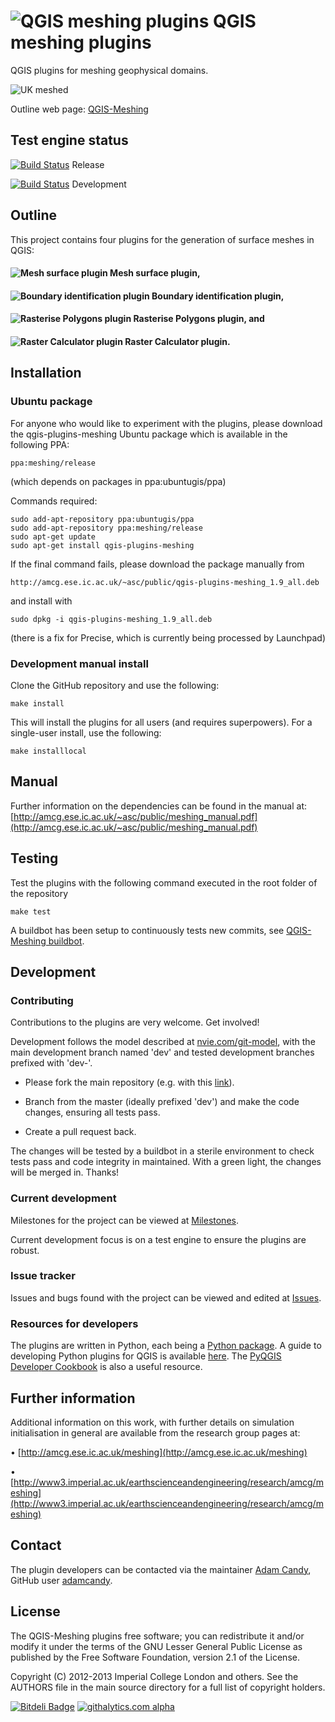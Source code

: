 ![QGIS meshing plugins](./extras/readme_data/meshing_icon_M_withQGIS_100x.png "QGIS meshing plugins") QGIS meshing plugins
=========================================================

QGIS plugins for meshing geophysical domains.

![UK meshed](./extras/readme_data/uk.gif "UK meshed")

Outline web page: [QGIS-Meshing](http://adamcandy.github.io/QGIS-Meshing)

Test engine status
------------------

[![Build Status](https://travis-ci.org/adamcandy/QGIS-Meshing.png?branch=master)](https://travis-ci.org/adamcandy/QGIS-Meshing) Release

[![Build Status](https://travis-ci.org/adamcandy/QGIS-Meshing.png?branch=dev)](https://travis-ci.org/adamcandy/QGIS-Meshing) Development

<!-- Development reporting on compound lines and boundary IDs on hold
[![Build Status](https://travis-ci.org/adamcandy/QGIS-Meshing.png?branch=dev-compound)](https://travis-ci.org/adamcandy/QGIS-Meshing) Development (Compound Lines and Boundary IDs)
-->

Outline
-------

This project contains four plugins for the generation of surface meshes in QGIS:

#### ![Mesh surface plugin](./extras/readme_data/meshing_icon_M2_64x.png "Mesh surface plugin") Mesh surface plugin,
#### ![Boundary identification plugin](./extras/readme_data/id_x64.png?raw=true "Boundary identification plugin") Boundary identification plugin,
#### ![Rasterise Polygons plugin](./extras/readme_data/ras_x64.png "Rasterise Polygons plugin") Rasterise Polygons plugin, and 
#### ![Raster Calculator plugin](./extras/readme_data/rastercalc.png "Raster Calculator plugin") Raster Calculator plugin.

Installation
------------

### Ubuntu package

For anyone who would like to experiment with the plugins, please download the qgis-plugins-meshing Ubuntu package which is available in the following PPA:

    ppa:meshing/release

(which depends on packages in ppa:ubuntugis/ppa)

Commands required:

    sudo add-apt-repository ppa:ubuntugis/ppa
    sudo add-apt-repository ppa:meshing/release
    sudo apt-get update
    sudo apt-get install qgis-plugins-meshing

If the final command fails, please download the package manually from

    http://amcg.ese.ic.ac.uk/~asc/public/qgis-plugins-meshing_1.9_all.deb

and install with

    sudo dpkg -i qgis-plugins-meshing_1.9_all.deb

(there is a fix for Precise, which is currently being processed by Launchpad)

### Development manual install

Clone the GitHub repository and use the following:

    make install

This will install the plugins for all users (and requires superpowers).
For a single-user install, use the following:

    make installlocal

Manual
------

Further information on the dependencies can be found in the manual at:
[http://amcg.ese.ic.ac.uk/~asc/public/meshing_manual.pdf](http://amcg.ese.ic.ac.uk/~asc/public/meshing_manual.pdf)

Testing
-------

Test the plugins with the following command executed in the root folder of the repository

    make test

A buildbot has been setup to continuously tests new commits, see [QGIS-Meshing buildbot](https://travis-ci.org/adamcandy/QGIS-Meshing).

Development
-----------

### Contributing

Contributions to the plugins are very welcome.  Get involved!

Development follows the model described at [nvie.com/git-model](http://nvie.com/git-model), with the main development branch named 'dev' and tested development branches prefixed with 'dev-'.

* Please fork the main repository (e.g. with this [link](https://github.com/adamcandy/QGIS-Meshing/fork)).

* Branch from the master (ideally prefixed 'dev') and make the code changes, ensuring all tests pass.

* Create a pull request back.

The changes will be tested by a buildbot in a sterile environment to check tests pass and code integrity in maintained.
With a green light, the changes will be merged in.
Thanks!

### Current development

Milestones for the project can be viewed at [Milestones](https://github.com/adamcandy/QGIS-Meshing/issues/milestones).

Current development focus is on a test engine to ensure the plugins are robust.

### Issue tracker

Issues and bugs found with the project can be viewed and edited at [Issues](https://github.com/adamcandy/QGIS-Meshing/issues?state=open).

### Resources for developers

The plugins are written in Python, each being a [Python package](http://docs.python.org/2/tutorial/modules.html#packages).
A guide to developing Python plugins for QGIS is available [here](http://www.qgis.org/pyqgis-cookbook/plugins.html#plugins).
The [PyQGIS Developer Cookbook](http://www.qgis.org/pyqgis-cookbook/) is also a useful resource.

Further information
-------------------

Additional information on this work, with further details on simulation initialisation in general are available from the research group pages at:

• [http://amcg.ese.ic.ac.uk/meshing](http://amcg.ese.ic.ac.uk/meshing)

• [http://www3.imperial.ac.uk/earthscienceandengineering/research/amcg/meshing](http://www3.imperial.ac.uk/earthscienceandengineering/research/amcg/meshing)


Contact
-------

The plugin developers can be contacted via the maintainer [Adam Candy](http://www3.imperial.ac.uk/people/adam.candy), GitHub user <a href="https://github.com/adamcandy">adamcandy</a>.


License
-------

The QGIS-Meshing plugins free software; you can redistribute it and/or modify it under the terms of the GNU Lesser General Public License as published by the Free Software Foundation, version 2.1 of the License.

Copyright (C) 2012-2013 Imperial College London and others.
See the AUTHORS file in the main source directory for a full list of copyright holders.

[![Bitdeli Badge](https://d2weczhvl823v0.cloudfront.net/adamcandy/qgis-meshing/trend.png)](https://bitdeli.com/free "Bitdeli Badge")
[![githalytics.com alpha](https://cruel-carlota.pagodabox.com/dde9c46de8dc0b328e6b67c9e53b7a1d "githalytics.com")](http://githalytics.com/adamcandy/QGIS-Meshing)
